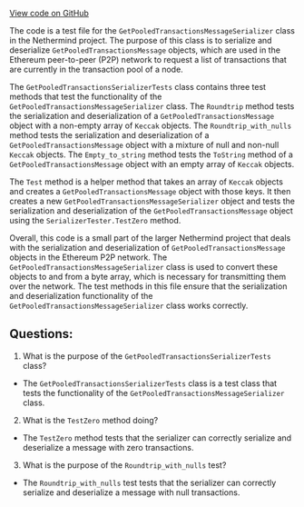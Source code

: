 [View code on GitHub](https://github.com/NethermindEth/nethermind/src/Nethermind/Nethermind.Network.Test/P2P/Subprotocols/Eth/V65/GetPooledTransactionsMessageSerializerTests.cs)

The code is a test file for the `GetPooledTransactionsMessageSerializer` class in the Nethermind project. The purpose of this class is to serialize and deserialize `GetPooledTransactionsMessage` objects, which are used in the Ethereum peer-to-peer (P2P) network to request a list of transactions that are currently in the transaction pool of a node. 

The `GetPooledTransactionsSerializerTests` class contains three test methods that test the functionality of the `GetPooledTransactionsMessageSerializer` class. The `Roundtrip` method tests the serialization and deserialization of a `GetPooledTransactionsMessage` object with a non-empty array of `Keccak` objects. The `Roundtrip_with_nulls` method tests the serialization and deserialization of a `GetPooledTransactionsMessage` object with a mixture of null and non-null `Keccak` objects. The `Empty_to_string` method tests the `ToString` method of a `GetPooledTransactionsMessage` object with an empty array of `Keccak` objects.

The `Test` method is a helper method that takes an array of `Keccak` objects and creates a `GetPooledTransactionsMessage` object with those keys. It then creates a new `GetPooledTransactionsMessageSerializer` object and tests the serialization and deserialization of the `GetPooledTransactionsMessage` object using the `SerializerTester.TestZero` method.

Overall, this code is a small part of the larger Nethermind project that deals with the serialization and deserialization of `GetPooledTransactionsMessage` objects in the Ethereum P2P network. The `GetPooledTransactionsMessageSerializer` class is used to convert these objects to and from a byte array, which is necessary for transmitting them over the network. The test methods in this file ensure that the serialization and deserialization functionality of the `GetPooledTransactionsMessageSerializer` class works correctly.
## Questions: 
 1. What is the purpose of the `GetPooledTransactionsSerializerTests` class?
- The `GetPooledTransactionsSerializerTests` class is a test class that tests the functionality of the `GetPooledTransactionsMessageSerializer` class.

2. What is the `TestZero` method doing?
- The `TestZero` method tests that the serializer can correctly serialize and deserialize a message with zero transactions.

3. What is the purpose of the `Roundtrip_with_nulls` test?
- The `Roundtrip_with_nulls` test tests that the serializer can correctly serialize and deserialize a message with null transactions.